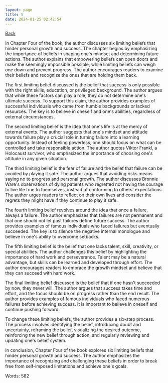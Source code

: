 ```yaml
---
layout: page
title: 5
date: 2024-01-25 02:42:54
---
```


[Back](./)


In Chapter Four of the book, the author discusses six limiting beliefs that hinder personal growth and success. The chapter begins by emphasizing the importance of beliefs in shaping one's mindset and determining future actions. The author explains that empowering beliefs can open doors and make the seemingly impossible possible, while limiting beliefs can weigh one down and prevent progress. The author encourages readers to examine their beliefs and recognize the ones that are holding them back.

The first limiting belief discussed is the belief that success is only possible with the right skills, education, or privileged background. The author argues that while these factors can play a role, they do not determine one's ultimate success. To support this claim, the author provides examples of successful individuals who came from humble backgrounds or lacked resources. The key is to believe in oneself and one's abilities, regardless of external circumstances.

The second limiting belief is the idea that one's life is at the mercy of external events. The author suggests that one's mindset and attitude towards failure play a crucial role in turning failure into a learning opportunity. Instead of feeling powerless, one should focus on what can be controlled and take responsible action. The author quotes Viktor Frankl, a Holocaust survivor, who emphasized the importance of choosing one's attitude in any given situation.

The third limiting belief is the fear of failure and the belief that failure can be avoided by playing it safe. The author argues that avoiding risks means saying no to progress and personal growth. The author discusses Bronnie Ware's observations of dying patients who regretted not having the courage to live life true to themselves, instead of conforming to others' expectations. The author urges readers to reflect on their own lives and consider the regrets they might have if they continue to play it safe.

The fourth limiting belief revolves around the idea that once a failure, always a failure. The author emphasizes that failures are not permanent and that one should not let past failures define future success. The author provides examples of famous individuals who faced failures but eventually succeeded. The key is to silence the negative internal monologue and believe in one's ability to overcome setbacks.

The fifth limiting belief is the belief that one lacks talent, skill, creativity, or special abilities. The author challenges this belief by highlighting the importance of hard work and perseverance. Talent may be a natural advantage, but skills can be learned and developed through effort. The author encourages readers to embrace the growth mindset and believe that they can succeed with hard work.

The final limiting belief discussed is the belief that if one hasn't succeeded by now, they never will. The author argues that success takes time and effort, and the focus should be on progress rather than the end result. The author provides examples of famous individuals who faced numerous failures before achieving success. It is important to believe in oneself and continue pushing forward.

To change these limiting beliefs, the author provides a six-step process. The process involves identifying the belief, introducing doubt and uncertainty, reframing the belief, visualizing the desired outcome, reinforcing the new belief through action, and regularly reviewing and updating one's belief system.

In conclusion, Chapter Four of the book explores six limiting beliefs that hinder personal growth and success. The author emphasizes the importance of recognizing and challenging these beliefs in order to break free from self-imposed limitations and achieve one's goals.

Words: 582